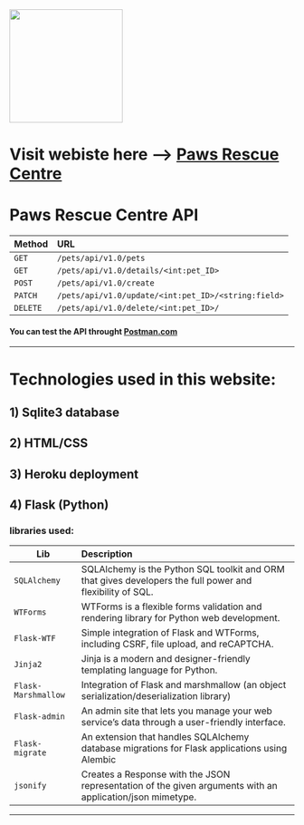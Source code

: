 
<img src="https://pawshumane.org/wp-content/uploads/2018/03/PawsLogo2ColorNoTagPMS633-1.png" width=200>


# Visit webiste here --> [Paws Rescue Centre](https://guarded-ridge-45162.herokuapp.com/)

# Paws Rescue Centre API

| Method                  | URL
| ------------------------- |:------------------- |
| `GET` | `/pets/api/v1.0/pets` |
| `GET` | `/pets/api/v1.0/details/<int:pet_ID>` |
| `POST` | `/pets/api/v1.0/create` |
| `PATCH` | `/pets/api/v1.0/update/<int:pet_ID>/<string:field>` |
| `DELETE` | `/pets/api/v1.0/delete/<int:pet_ID>/` |

#### You can test the API throught [Postman.com](https://www.postman.com/)
--------
# Technologies used in this website:

## 1) Sqlite3 database 

## 2) HTML/CSS

## 3) Heroku deployment

## 4) Flask (Python)

### libraries used:
 

| Lib                  | Description
| ------------------------- |:-------------------
| `SQLAlchemy` | SQLAlchemy is the Python SQL toolkit and ORM that gives developers the full power and flexibility of SQL. |
| `WTForms` | WTForms is a flexible forms validation and rendering library for Python web development.|
| `Flask-WTF` | Simple integration of Flask and WTForms, including CSRF, file upload, and reCAPTCHA.
| `Jinja2` | Jinja is a modern and designer-friendly templating language for Python. |
| `Flask-Marshmallow` | Integration of Flask and marshmallow (an object serialization/deserialization library)
| `Flask-admin` | An admin site that lets you manage your web service’s data through a user-friendly interface.
| `Flask-migrate` | An extension that handles SQLAlchemy database migrations for Flask applications using Alembic
| `jsonify` | Creates a Response with the JSON representation of the given arguments with an application/json mimetype.


------------





